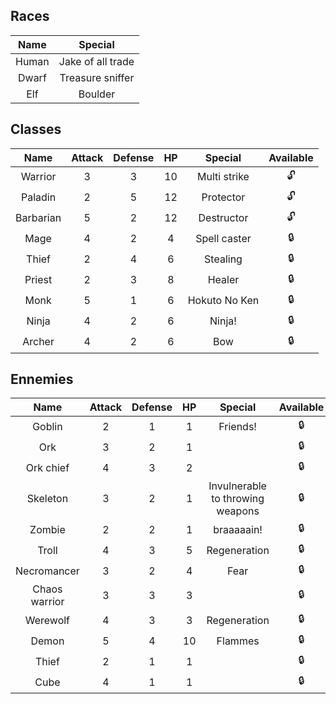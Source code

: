 

<h2>Races</h2>

|Name|Special|
|:-:|:-:|
|Human|Jake of all trade|
|Dwarf|Treasure sniffer|
|Elf|Boulder|

<h2>Classes</h2>

|Name|Attack|Defense|HP|Special|Available|
|:-:|:-:|:-:|:-:|:-:|:-:|
|Warrior|3|3|10|Multi strike|:unlock:|
|Paladin|2|5|12|Protector|:unlock:|
|Barbarian|5|2|12|Destructor|:unlock:|
|Mage|4|2|4|Spell caster|:lock:|
|Thief|2|4|6|Stealing|:lock:|
|Priest|2|3|8|Healer|:lock:|
|Monk|5|1|6|Hokuto No Ken|:lock:|
|Ninja|4|2|6|Ninja!|:lock:|
|Archer|4|2|6|Bow|:lock:|

<h2>Ennemies</h2>

|Name|Attack|Defense|HP|Special|Available|
|:-:|:-:|:-:|:-:|:-:|:-:|
|Goblin|2|1|1|Friends!|:lock:|
|Ork|3|2|1||:lock:|
|Ork chief|4|3|2||:lock:|
|Skeleton|3|2|1|Invulnerable to throwing weapons|:lock:|
|Zombie|2|2|1|braaaaain!|:lock:|
|Troll|4|3|5|Regeneration|:lock:|
|Necromancer|3|2|4|Fear|:lock:|
|Chaos warrior|3|3|3||:lock:|
|Werewolf|4|3|3|Regeneration|:lock:|
|Demon|5|4|10|Flammes|:lock:|
|Thief|2|1|1||:lock:|
|Cube|4|1|1||:lock:|


